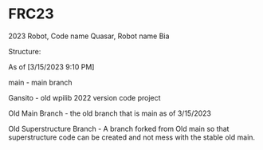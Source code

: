 # FRC23
2023 Robot, Code name Quasar, Robot name Bia

Structure:


As of [3/15/2023 9:10 PM]


main - main branch

Gansito - old wpilib 2022 version code project

Old Main Branch - the old branch that is main as of 3/15/2023

Old Superstructure Branch - A branch forked from Old main so that superstructure code can be created and not mess with the stable old main.
